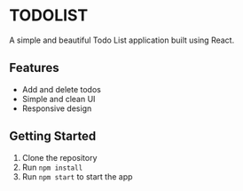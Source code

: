 # TODOLIST

A simple and beautiful Todo List application built using React.

## Features
- Add and delete todos
- Simple and clean UI
- Responsive design

## Getting Started
1. Clone the repository
2. Run `npm install`
3. Run `npm start` to start the app
